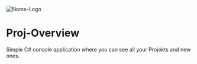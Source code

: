 ![Name-Logo](C:\Users\brand\Pictures\Logos\name-logo.png)

# Proj-Overview
Simple C# console application where you can see all your Projekts and new ones.

